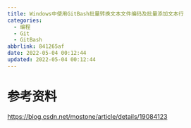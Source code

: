 ```yaml
---
title: Windows中使用GitBash批量转换文本文件编码及批量添加文本行
categories:
  - 编程
  - Git
  - GitBash
abbrlink: 841265af
date: 2022-05-04 00:12:44
updated: 2022-05-04 00:12:44
---
```

# 参考资料
https://blog.csdn.net/mostone/article/details/19084123